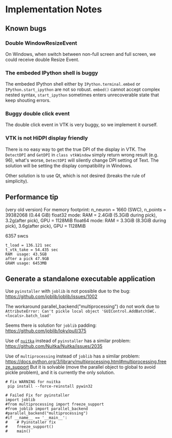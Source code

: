 # Implementation Notes

## Known bugs

### Double WindowResizeEvent
On Windows, when switch between non-full screen and full screen, we could receive double Resize Event.

### The embeded IPython shell is buggy
The embeded IPython shell either by `IPython.terminal.embed` or `IPython.start_ipython`
are not so robust. `embed()` cannot accept complex nested syntax, `start_ipython` sometimes
enters unrecoverable state that keep shouting errors.

### Buggy double click event
The double click event in VTK is very buggy, so we implement it ourself.

### VTK is not HiDPI display friendly
There is no easy way to get the true DPI of the display in VTK. The 
`DetectDPI` and `GetDPI` in `class vtkWindow` simply return wrong result (e.g. 96), 
what's worse, `DetectDPI` will silently change DPI setting of Text. The solution will
be setting the display compatibility in Windows.

Other solution is to use Qt, which is not desired (breaks the rule of simplicity).

## Performance tip
(very old version)
For memory footprint:
n_neuron = 1660 (SWC), n_points = 39382068 (0.44 GiB)
float32 mode:
RAM = 2.4GiB (5.3GiB during pick), 3.2g(after pick),
GPU = 1128MiB
float64 mode:
RAM = 3.3GiB (8.3GiB during pick), 3.6g(after pick),
GPU = 1128MiB

6357 swcs
```
t_load = 136.121 sec
t_vtk_take = 54.435 sec
RAM  usage: 43.5GB
after a pick 47.9GB
GRAM usage: 6453MB
```

## Generate a standalone executable application

Use `pyinstaller` with `joblib` is not possible due to the bug:
    https://github.com/joblib/joblib/issues/1002

The workaround parallel_backend("multiprocessing") do not work due to 
   `AttributeError: Can't pickle local object 'GUIControl.AddBatchSWC.<locals>.batch_load'`

Seems there is solution for `joblib` padding: https://github.com/joblib/loky/pull/375

Use of [`nuitka`](https://nuitka.net/doc/user-manual.html) instead of `pyinstaller` has a similar problem:
    https://github.com/Nuitka/Nuitka/issues/2035

Use of `multiprocessing` instead of `joblib` has a similar problem:
    https://docs.python.org/3/library/multiprocessing.html#multiprocessing.freeze_support
But it is solvable (move the parallel object to global to avoid pickle problem), and it is currently the only solution.

```
# Fix WARNING for nuitka
 pip install --force-reinstall pywin32

# Failed Fix for pyinstaller
import joblib
#from multiprocessing import freeze_support
#from joblib import parallel_backend
#parallel_backend("multiprocessing")
#if __name__ == '__main__':
#    # Pyinstaller fix
#    freeze_support()
#    main()
```
